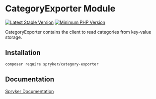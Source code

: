 # CategoryExporter Module
[![Latest Stable Version](https://poser.pugx.org/spryker/category-exporter/v/stable.svg)](https://packagist.org/packages/spryker/category-exporter)
[![Minimum PHP Version](https://img.shields.io/badge/php-%3E%3D%208.2-8892BF.svg)](https://php.net/)

CategoryExporter contains the client to read categories from key-value storage.

## Installation

```
composer require spryker/category-exporter
```

## Documentation

[Spryker Documentation](https://docs.spryker.com)

